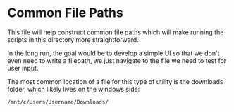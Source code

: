 # Common File Paths

This file will help construct common file paths which will make running the scripts in this directory more straightforward.

In the long run, the goal would be to develop a simple UI so that we don't even need to write a filepath, we just navigate to the file we need to test for user input.

The most common location of a file for this type of utility is the downloads folder, which likely lives on the windows side:

`/mnt/c/Users/Username/Downloads/`
